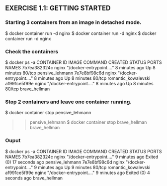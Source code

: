 ## EXERCISE 1.1: GETTING STARTED

### Starting 3 containers from an image in detached mode.
$ docker container run -d nginx
$ docker container run -d nginx
$ docker container run -d nginx

### Check the containers
$ docker ps -a
CONTAINER ID   IMAGE     COMMAND                  CREATED         STATUS         PORTS     NAMES
7b7ea382324c   nginx     "/docker-entrypoint.…"   8 minutes ago   Up 8 minutes   80/tcp    pensive_lehmann
7e7e8bf98c6d   nginx     "/docker-entrypoint.…"   8 minutes ago   Up 8 minutes   80/tcp    romantic_kowalevski
af991ce5f99e   nginx     "/docker-entrypoint.…"   8 minutes ago   Up 8 minutes   80/tcp    brave_hellman

### Stop 2 containers and leave one container running.
$ docker container stop pensive_lehmann
>> pensive_lehmann
$ docker container stop brave_hellman
>> brave_hellman

### Ouput
$ docker ps -a
CONTAINER ID   IMAGE     COMMAND                  CREATED         STATUS                      PORTS     NAMES
7b7ea382324c   nginx     "/docker-entrypoint.…"   9 minutes ago   Exited (0) 17 seconds ago             pensive_lehmann
7e7e8bf98c6d   nginx     "/docker-entrypoint.…"   9 minutes ago   Up 9 minutes                80/tcp   romantic_kowalevski
af991ce5f99e   nginx     "/docker-entrypoint.…"   9 minutes ago   Exited (0) 4 seconds ago              brave_hellman
